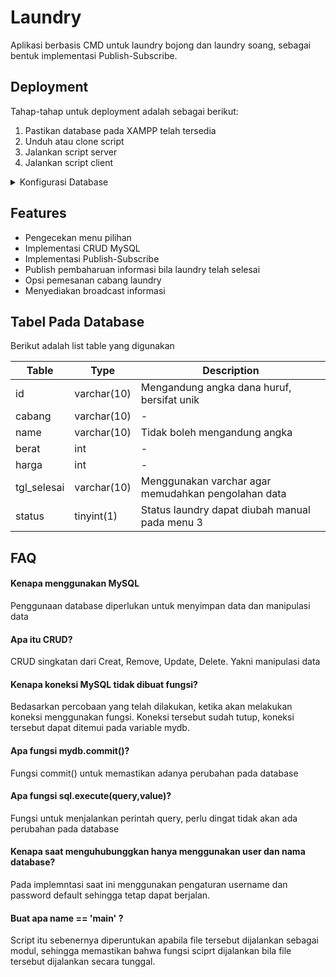 
# Laundry 

Aplikasi berbasis CMD untuk laundry bojong dan laundry soang, sebagai bentuk implementasi Publish-Subscribe.



## Deployment
Tahap-tahap untuk deployment adalah sebagai berikut:
1. Pastikan database pada XAMPP telah tersedia 
2. Unduh atau clone script
3. Jalankan script server
4. Jalankan script client

<details>

<summary>Konfigurasi Database</summary>

### Setup Database
Pastikan XAMPP dapat digunakan dengan sempurna, selanjutnya
1. Jalankan modul Apache dan MySQL
2. Tekan admin pada modul MySQL
3. Pilih import

</details>



## Features

- Pengecekan menu pilihan
- Implementasi CRUD MySQL
- Implementasi Publish-Subscribe
- Publish pembaharuan informasi bila laundry telah selesai
- Opsi pemesanan cabang laundry
- Menyediakan broadcast informasi





## Tabel Pada Database

Berikut adalah list table yang digunakan

| Table |Type| Description |
| --- | --- |--- |
| id | varchar(10) | Mengandung angka dana huruf, bersifat unik |
| cabang | varchar(10) | - |
| name | varchar(10) | Tidak boleh mengandung angka |
| berat | int | - |
| harga | int | - |
| tgl_selesai | varchar(10) | Menggunakan varchar agar memudahkan pengolahan data |
| status | tinyint(1) | Status laundry dapat diubah manual pada menu 3 |
## FAQ

#### Kenapa menggunakan MySQL

Penggunaan database diperlukan untuk menyimpan data dan manipulasi data

#### Apa itu CRUD?

CRUD singkatan dari Creat, Remove, Update, Delete. Yakni manipulasi data

#### Kenapa koneksi MySQL tidak dibuat fungsi?

Bedasarkan percobaan yang telah dilakukan, ketika akan melakukan koneksi menggunakan fungsi. Koneksi tersebut sudah tutup, koneksi tersebut dapat ditemui pada variable mydb.

#### Apa fungsi mydb.commit()?

Fungsi commit() untuk memastikan adanya perubahan pada database

#### Apa fungsi sql.execute(query,value)?

Fungsi untuk menjalankan perintah query, perlu dingat tidak akan ada perubahan pada database

#### Kenapa saat menguhubunggkan hanya menggunakan user dan nama database?

Pada implemntasi saat ini menggunakan pengaturan username dan password default sehingga tetap dapat berjalan.

#### Buat apa __name__ == '__main__' ?

Script itu sebenernya diperuntukan apabila file tersebut dijalankan sebagai modul, sehingga memastikan bahwa fungsi sciprt dijalankan bila file tersebut dijalankan secara tunggal.
